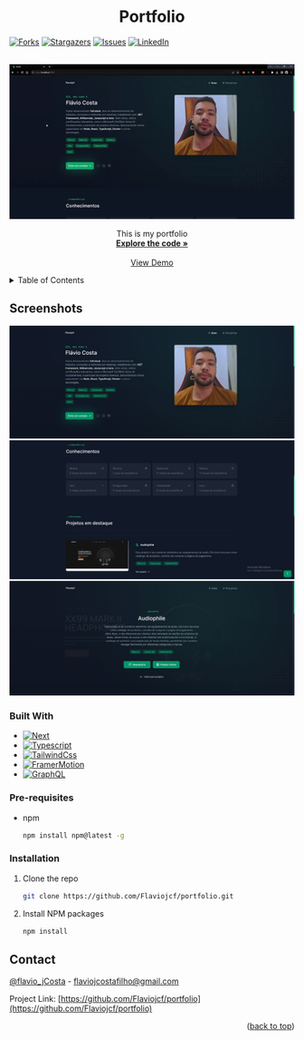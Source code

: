 <a name="readme-top"></a>
<h1 align="center">Portfolio</h1>

[![Forks][forks-shield]][forks-url]
[![Stargazers][stars-shield]][stars-url]
[![Issues][issues-shield]][issues-url]
[![LinkedIn][linkedin-shield]][linkedin-url]

<br />
<div align="center">
  <a href="https:/github.com/flaviojcf/lets-code">
    <img src="/public/portfolio.gif" alt="Logo">
  </a>


  <p align="center">
    This is my portfolio
    <br />
    <a href="https://github.com/Flaviojcf/portfolio"><strong>Explore the code »</strong></a>
    <br />
    <br />
    <a href="https://portfolio-flaviojcf.vercel.app/" target="_blank">View Demo</a>
  </p>
</div>

<details>
  <summary>Table of Contents</summary>
  <ol>
    <li>
      <a href="#about-the-project">About The Project</a>
      <ul>
        <li><a href="#built-with">Built With</a></li>
      </ul>
    </li>
    <li>
      <ul>
        <li><a href="#prerequisites">Pre-requisites</a></li>
        <li><a href="#installation">Installation</a></li>
      </ul>
    </li>
    <li><a href="#contact">Contact</a></li>
  </ol>
</details>

## Screenshots


<div align="center">
    <img src="/public/images/portfolioHome01.png"  >
    <img src="/public/images/portfolioHome02.png"  >
    <img src="/public/images/portfolioProject.png"  >
</div>



### Built With


- [![Next][Next.js]][next-url]
- [![Typescript][Typescript.react]][Typescript-url]
- [![TailwindCss][TailwindCss.react]][TailwindCss-url]
- [![FramerMotion][Framer.Motion]][Framer.Motion-url]
- [![GraphQL][GraphQL]][GraphQL-url]


### Pre-requisites


- npm
  ```sh
  npm install npm@latest -g
  ```

### Installation

1. Clone the repo
   ```sh
   git clone https://github.com/Flaviojcf/portfolio.git
   ```
2. Install NPM packages
   ```sh
   npm install
   ```





## Contact

[@flavio_jCosta](mailto:flaviojcostafilho@gmail.com) - flaviojcostafilho@gmail.com

Project Link: [https://github.com/Flaviojcf/portfolio](https://github.com/Flaviojcf/portfolio)

<p align="right">(<a href="#readme-top">back to top</a>)</p>




[contributors-shield]: https://img.shields.io/github/contributors/flaviojcf/portfolio.svg?style=for-the-badge
[contributors-url]: https://github.com/flaviojcf/portfolio/graphs/contributors
[forks-shield]: https://img.shields.io/github/forks/flaviojcf/portfolio.svg?style=for-the-badge
[forks-url]: https://github.com/flaviojcf/portfolio/network/members
[stars-shield]: https://img.shields.io/github/stars/flaviojcf/portfolio.svg?style=for-the-badge
[stars-url]: https://github.com/flaviojcf/portfolio/stargazers
[issues-shield]: https://img.shields.io/github/issues/flaviojcf/portfolio.svg?style=for-the-badge
[issues-url]: https://github.com/flaviojcf/portfolio/issues
[linkedin-shield]: https://img.shields.io/badge/-LinkedIn-black.svg?style=for-the-badge&logo=linkedin&colorB=555
[linkedin-url]: https://www.linkedin.com/in/flávio-jcosta

[Next.js]: https://img.shields.io/badge/Next-2F74C0?style=for-the-badge&logo=Next.js&logoColor=white
[next-url]: https://nextjs.org/

[TailwindCss.react]:https://img.shields.io/badge/Tailwind-css20232A?style=for-the-badge&logo=TailwindCss&logoColor=61DAFB

[TailwindCss-url]: https://tailwindcss.com/

[Typescript.react]:https://img.shields.io/badge/Typescript-2F74C0?style=for-the-badge&logo=typescript&logoColor=white

[Typescript-url]: https://phosphoricons.com/

[Framer.Motion]:https://img.shields.io/badge/FramerMotion-black?style=for-the-badge&logo=Framer%20Motion.&logoColor=white

[Framer.Motion-url]:https://www.framer.com/motion/

[GraphQL]:https://img.shields.io/badge/Graphql-2F74C0?style=for-the-badge&logo=graphql&logoColor=white
[GraphQL-url]:https://graphql.org/
